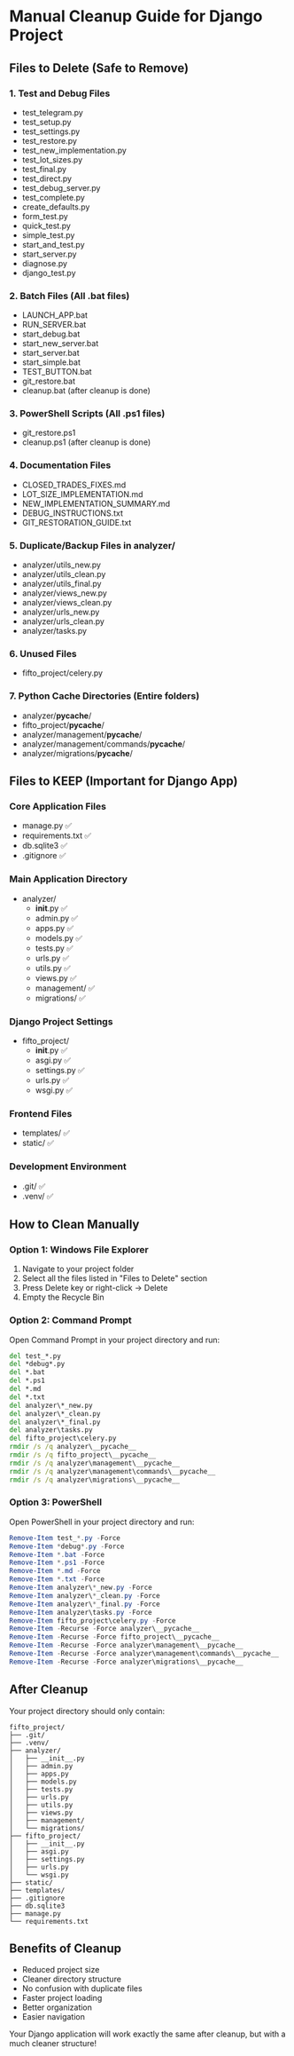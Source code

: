 # Manual Cleanup Guide for Django Project

## Files to Delete (Safe to Remove)

### 1. Test and Debug Files
- test_telegram.py
- test_setup.py
- test_settings.py
- test_restore.py
- test_new_implementation.py
- test_lot_sizes.py
- test_final.py
- test_direct.py
- test_debug_server.py
- test_complete.py
- create_defaults.py
- form_test.py
- quick_test.py
- simple_test.py
- start_and_test.py
- start_server.py
- diagnose.py
- django_test.py

### 2. Batch Files (All .bat files)
- LAUNCH_APP.bat
- RUN_SERVER.bat
- start_debug.bat
- start_new_server.bat
- start_server.bat
- start_simple.bat
- TEST_BUTTON.bat
- git_restore.bat
- cleanup.bat (after cleanup is done)

### 3. PowerShell Scripts (All .ps1 files)
- git_restore.ps1
- cleanup.ps1 (after cleanup is done)

### 4. Documentation Files
- CLOSED_TRADES_FIXES.md
- LOT_SIZE_IMPLEMENTATION.md
- NEW_IMPLEMENTATION_SUMMARY.md
- DEBUG_INSTRUCTIONS.txt
- GIT_RESTORATION_GUIDE.txt

### 5. Duplicate/Backup Files in analyzer/
- analyzer/utils_new.py
- analyzer/utils_clean.py
- analyzer/utils_final.py
- analyzer/views_new.py
- analyzer/views_clean.py
- analyzer/urls_new.py
- analyzer/urls_clean.py
- analyzer/tasks.py

### 6. Unused Files
- fifto_project/celery.py

### 7. Python Cache Directories (Entire folders)
- analyzer/__pycache__/
- fifto_project/__pycache__/
- analyzer/management/__pycache__/
- analyzer/management/commands/__pycache__/
- analyzer/migrations/__pycache__/

## Files to KEEP (Important for Django App)

### Core Application Files
- manage.py ✅
- requirements.txt ✅
- db.sqlite3 ✅
- .gitignore ✅

### Main Application Directory
- analyzer/
  - __init__.py ✅
  - admin.py ✅
  - apps.py ✅
  - models.py ✅
  - tests.py ✅
  - urls.py ✅
  - utils.py ✅
  - views.py ✅
  - management/ ✅
  - migrations/ ✅

### Django Project Settings
- fifto_project/
  - __init__.py ✅
  - asgi.py ✅
  - settings.py ✅
  - urls.py ✅
  - wsgi.py ✅

### Frontend Files
- templates/ ✅
- static/ ✅

### Development Environment
- .git/ ✅
- .venv/ ✅

## How to Clean Manually

### Option 1: Windows File Explorer
1. Navigate to your project folder
2. Select all the files listed in "Files to Delete" section
3. Press Delete key or right-click → Delete
4. Empty the Recycle Bin

### Option 2: Command Prompt
Open Command Prompt in your project directory and run:
```cmd
del test_*.py
del *debug*.py  
del *.bat
del *.ps1
del *.md
del *.txt
del analyzer\*_new.py
del analyzer\*_clean.py
del analyzer\*_final.py
del analyzer\tasks.py
del fifto_project\celery.py
rmdir /s /q analyzer\__pycache__
rmdir /s /q fifto_project\__pycache__
rmdir /s /q analyzer\management\__pycache__
rmdir /s /q analyzer\management\commands\__pycache__
rmdir /s /q analyzer\migrations\__pycache__
```

### Option 3: PowerShell
Open PowerShell in your project directory and run:
```powershell
Remove-Item test_*.py -Force
Remove-Item *debug*.py -Force  
Remove-Item *.bat -Force
Remove-Item *.ps1 -Force
Remove-Item *.md -Force
Remove-Item *.txt -Force
Remove-Item analyzer\*_new.py -Force
Remove-Item analyzer\*_clean.py -Force
Remove-Item analyzer\*_final.py -Force
Remove-Item analyzer\tasks.py -Force
Remove-Item fifto_project\celery.py -Force
Remove-Item -Recurse -Force analyzer\__pycache__
Remove-Item -Recurse -Force fifto_project\__pycache__
Remove-Item -Recurse -Force analyzer\management\__pycache__
Remove-Item -Recurse -Force analyzer\management\commands\__pycache__
Remove-Item -Recurse -Force analyzer\migrations\__pycache__
```

## After Cleanup

Your project directory should only contain:
```
fifto_project/
├── .git/
├── .venv/
├── analyzer/
│   ├── __init__.py
│   ├── admin.py
│   ├── apps.py
│   ├── models.py
│   ├── tests.py
│   ├── urls.py
│   ├── utils.py
│   ├── views.py
│   ├── management/
│   └── migrations/
├── fifto_project/
│   ├── __init__.py
│   ├── asgi.py
│   ├── settings.py
│   ├── urls.py
│   └── wsgi.py
├── static/
├── templates/
├── .gitignore
├── db.sqlite3
├── manage.py
└── requirements.txt
```

## Benefits of Cleanup
- Reduced project size
- Cleaner directory structure
- No confusion with duplicate files
- Faster project loading
- Better organization
- Easier navigation

Your Django application will work exactly the same after cleanup, but with a much cleaner structure!
